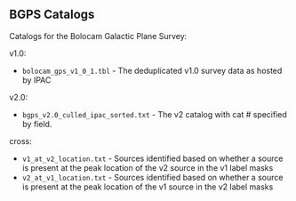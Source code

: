 BGPS Catalogs
-------------

Catalogs for the Bolocam Galactic Plane Survey:

v1.0:

 * `bolocam_gps_v1_0_1.tbl` - The deduplicated v1.0 survey data as hosted by IPAC

v2.0:

 * `bgps_v2.0_culled_ipac_sorted.txt` - The v2 catalog with cat # specified by field.

cross:

 * `v1_at_v2_location.txt` - Sources identified based on whether a source is present at the peak location of the v2 source
   in the v1 label masks
 * `v2_at_v1_location.txt` - Sources identified based on whether a source is present at the peak location of the v1 source
   in the v2 label masks
